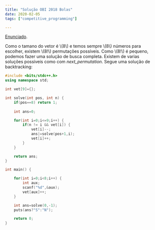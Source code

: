 ```yaml
---
title: "Solução OBI 2018 Bolas"
date: 2020-02-05
tags: ["competitive_programming"]

---
```

[Enunciado](https://olimpiada.ic.unicamp.br/pratique/pu/2018/f3/bolas/).

Como o tamano do vetor é \\(8\\) e temos sempre \\(8\\) números para escolher, existem \\(8!\\) permutações possíveis. Como \\(8!\\) é pequeno, podemos fazer uma solução de busca completa. Existem de varias soluções possíveis como com _next_permutation_. Segue uma solução de backtracking:
```cpp
#include <bits/stdc++.h>
using namespace std;

int vet[9]={};

int solve(int pos, int n) {
    if(pos==8) return 1;
    
    int ans=0;

    for(int i=0;i<=9;i++) {
        if(n != i && vet[i]) {
            vet[i]--;
            ans|=solve(pos+1,i);
            vet[i]++;
        }
    }

    return ans;
}

int main() {

    for(int i=0;i<8;i++) {
        int aux;
        scanf("%d",&aux);
        vet[aux]++;
    }

    int ans=solve(0,-1);
    puts(ans?"S":"N");

    return 0;
}
```
